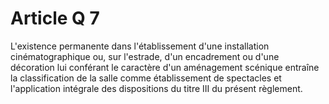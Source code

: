 # Article Q 7

L'existence permanente dans l'établissement d'une installation cinématographique ou, sur l'estrade, d'un encadrement ou d'une décoration lui conférant le caractère d'un aménagement scénique entraîne la classification de la salle comme  établissement de spectacles  et l'application intégrale des dispositions du titre III du présent règlement.
